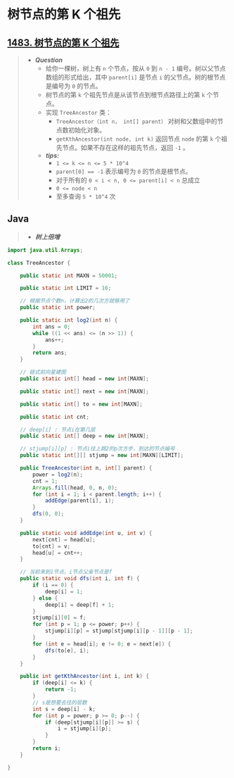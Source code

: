 # 树节点的第 K 个祖先

## [1483. 树节点的第 K 个祖先](https://leetcode.cn/problems/kth-ancestor-of-a-tree-node/)

> - ***Question***
>   - 给你一棵树，树上有 `n` 个节点，按从 `0` 到 `n - 1` 编号。树以父节点数组的形式给出，其中 `parent[i]` 是节点 `i` 的父节点。树的根节点是编号为 `0` 的节点。
>   - 树节点的第 `k` 个祖先节点是从该节点到根节点路径上的第 `k` 个节点。
>   - 实现 `TreeAncestor` 类：
>     - `TreeAncestor（int n， int[] parent）` 对树和父数组中的节点数初始化对象。
>     - `getKthAncestor(int node, int k)` 返回节点 `node` 的第 `k` 个祖先节点。如果不存在这样的祖先节点，返回 `-1` 。
>   - ***tips:***
>     - `1 <= k <= n <= 5 * 10^4`
>     - `parent[0] == -1` 表示编号为 `0` 的节点是根节点。
>     - 对于所有的 `0 < i < n, 0 <= parent[i] < n` 总成立
>     - `0 <= node < n`
>     - 至多查询 `5 * 10^4` 次

## Java

> - ***树上倍增***

```java
import java.util.Arrays;

class TreeAncestor {

    public static int MAXN = 50001;

    public static int LIMIT = 16;

    // 根据节点个数n，计算出2的几次方就够用了
    public static int power;

    public static int log2(int n) {
        int ans = 0;
        while ((1 << ans) <= (n >> 1)) {
            ans++;
        }
        return ans;
    }

    // 链式前向星建图
    public static int[] head = new int[MAXN];

    public static int[] next = new int[MAXN];

    public static int[] to = new int[MAXN];

    public static int cnt;

    // deep[i] : 节点i在第几层
    public static int[] deep = new int[MAXN];

    // stjump[i][p] : 节点i往上跳2的p次方步，到达的节点编号
    public static int[][] stjump = new int[MAXN][LIMIT];

    public TreeAncestor(int n, int[] parent) {
        power = log2(n);
        cnt = 1;
        Arrays.fill(head, 0, n, 0);
        for (int i = 1; i < parent.length; i++) {
            addEdge(parent[i], i);
        }
        dfs(0, 0);
    }

    public static void addEdge(int u, int v) {
        next[cnt] = head[u];
        to[cnt] = v;
        head[u] = cnt++;
    }

    // 当前来到i节点，i节点父亲节点是f
    public static void dfs(int i, int f) {
        if (i == 0) {
            deep[i] = 1;
        } else {
            deep[i] = deep[f] + 1;
        }
        stjump[i][0] = f;
        for (int p = 1; p <= power; p++) {
            stjump[i][p] = stjump[stjump[i][p - 1]][p - 1];
        }
        for (int e = head[i]; e != 0; e = next[e]) {
            dfs(to[e], i);
        }
    }

    public int getKthAncestor(int i, int k) {
        if (deep[i] <= k) {
            return -1;
        }
        // s是想要去往的层数
        int s = deep[i] - k;
        for (int p = power; p >= 0; p--) {
            if (deep[stjump[i][p]] >= s) {
                i = stjump[i][p];
            }
        }
        return i;
    }

}
```

